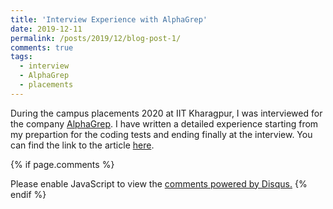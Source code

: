```yaml
---
title: 'Interview Experience with AlphaGrep'
date: 2019-12-11
permalink: /posts/2019/12/blog-post-1/
comments: true
tags:
  - interview
  - AlphaGrep
  - placements
---
```


During the campus placements 2020 at IIT Kharagpur, I was interviewed for the company [AlphaGrep](http://alpha-grep.com/). I have written a detailed experience starting from my prepartion for the coding tests and ending finally at the interview. You can find the link to the article [here](https://medium.com/@miku.bhushan/my-interview-experience-with-alphagrep-a13fa4e5e544). 

{% if page.comments %}
<div id="disqus_thread"></div>
<script>

/**
*  RECOMMENDED CONFIGURATION VARIABLES: EDIT AND UNCOMMENT THE SECTION BELOW TO INSERT DYNAMIC VALUES FROM YOUR PLATFORM OR CMS.
*  LEARN WHY DEFINING THESE VARIABLES IS IMPORTANT: https://disqus.com/admin/universalcode/#configuration-variables*/

var disqus_config = function () {
this.page.url = PAGE_URL;  // Replace PAGE_URL with your page's canonical URL variable
this.page.identifier = PAGE_IDENTIFIER; // Replace PAGE_IDENTIFIER with your page's unique identifier variable
};

(function() { // DON'T EDIT BELOW THIS LINE
var d = document, s = d.createElement('script');
s.src = 'https://mayankb11-github-io.disqus.com/embed.js';
s.setAttribute('data-timestamp', +new Date());
(d.head || d.body).appendChild(s);
})();
</script>
<noscript>Please enable JavaScript to view the <a href="https://disqus.com/?ref_noscript">comments powered by Disqus.</a></noscript>
{% endif %}